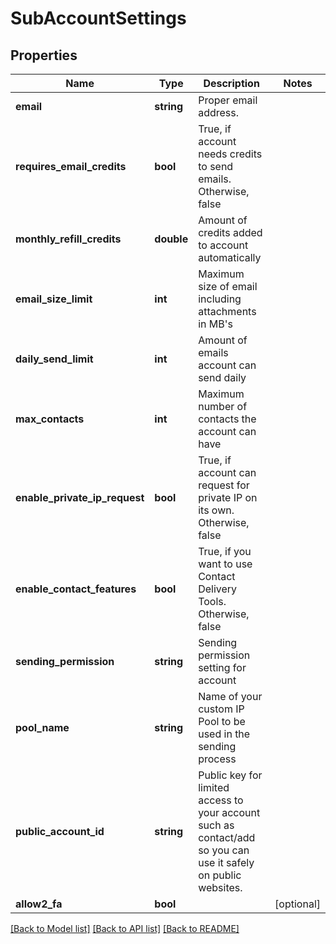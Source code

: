 # SubAccountSettings

## Properties
Name | Type | Description | Notes
------------ | ------------- | ------------- | -------------
**email** | **string** | Proper email address. | 
**requires_email_credits** | **bool** | True, if account needs credits to send emails. Otherwise, false | 
**monthly_refill_credits** | **double** | Amount of credits added to account automatically | 
**email_size_limit** | **int** | Maximum size of email including attachments in MB&#39;s | 
**daily_send_limit** | **int** | Amount of emails account can send daily | 
**max_contacts** | **int** | Maximum number of contacts the account can have | 
**enable_private_ip_request** | **bool** | True, if account can request for private IP on its own. Otherwise, false | 
**enable_contact_features** | **bool** | True, if you want to use Contact Delivery Tools.  Otherwise, false | 
**sending_permission** | **string** | Sending permission setting for account | 
**pool_name** | **string** | Name of your custom IP Pool to be used in the sending process | 
**public_account_id** | **string** | Public key for limited access to your account such as contact/add so you can use it safely on public websites. | 
**allow2_fa** | **bool** |  | [optional] 

[[Back to Model list]](../README.md#documentation-for-models) [[Back to API list]](../README.md#documentation-for-api-endpoints) [[Back to README]](../README.md)



